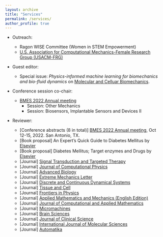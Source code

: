 ```yaml
---
layout: archive
title: "Services"
permalink: /services/
author_profile: true
---
```

- Outreach:
  - Ragon WISE Committee (Women in STEM Empowerment)
  - [U.S. Association for Computational Mechanics-Female Research Group (USACM-FRG)](https://frgusacm.org/)
- Guest editor:
  - Special issue: *Physics-informed machine learning for biomechanics and bio-fluid dynamics* on [Molecular and Celluar Biomechanics](https://www.techscience.com/journal/mcb).

- Conference session co-chair:
  - [BMES 2022 Annual meeting](https://www.bmes.org/annualmeeting)
    - Session: Other Mechanics
    - Session: Biosensors, Implantable Sensors and Devices II
- Reviewer:
  - [Conference abstracts (8 in total)] [BMES 2022 Annual meeting](https://www.bmes.org/annualmeeting), Oct 12-15, 2022. San Antonio, TX.
  - [Book proposal] An Expert’s Quick Guide to Diabetes Mellitus by [Elsevier](https://www.elsevier.com)
  - [Book proposal] Diabetes Mellitus; Target enzymes and Drugs by [Elsevier](https://www.elsevier.com)
  - [Journal] [Signal Transduction and Targeted Therapy](https://www.nature.com/sigtrans/)
  - [Journal] [Journal of Computational Physics](https://www.journals.elsevier.com/journal-of-computational-physics)
  - [Journal] [Advanced Biology](https://onlinelibrary.wiley.com/journal/27010198)
  - [Journal] [Extreme Mechanics Letter](https://www.sciencedirect.com/journal/extreme-mechanics-letters)
  - [Journal] [Discrete and Continuous Dynamical Systems](https://www.aimsciences.org/journal/1937-1632)
  - [Journal] [Tissue and Cell](https://www.sciencedirect.com/journal/tissue-and-cell)
  - [Journal] [Frontiers in Physics](https://www.frontiersin.org/journals/physics)
  - [Journal] [Applied Mathematics and Mechanics (English Edition)](https://www.springer.com/journal/10483)
  - [Journal] [Journal of Computational and Applied Mathematics](https://www.sciencedirect.com/journal/journal-of-computational-and-applied-mathematics)
  - [Journal] [Micromachines](https://www.mdpi.com/journal/micromachines)
  - [Journal] [Brain Sciences](https://www.mdpi.com/journal/brainsci)
  - [Journal] [Journal of Clinical Science](https://www.mdpi.com/journal/jcm)
  - [Journal] [International Journal of Molecular Sciences](https://www.mdpi.com/journal/ijms)
  - [Journal] [Automatika](https://www.tandfonline.com/toc/taut20/current)
  

